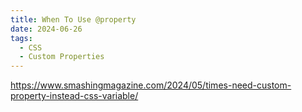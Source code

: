 ```yaml
---
title: When To Use @property
date: 2024-06-26
tags:
  - CSS
  - Custom Properties
---
```


<https://www.smashingmagazine.com/2024/05/times-need-custom-property-instead-css-variable/>
